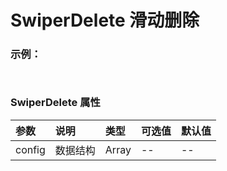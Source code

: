 # SwiperDelete 滑动删除

### 示例：
</lee-scroll-select>
<div class="leeblock">
    <div class="leesource" style="background: #f0f0f0">     
     <lee-swiper-delete :config="config"></lee-swiper-delete>
    </div>
<lee-code>

```html

```
```js
```
</lee-code>
</div>

### SwiperDelete 属性

参数|说明|类型|可选值|默认值
:------|:------|:------|:------|:------
config|数据结构|Array|--|--



<script>
    export default {
        data() {
              return {
              config:[
              {
              "author":"NASA",            
              "download_url":"https://picsum.photos/id/1002/100/100"
              },
              {
              "author":"E+N Photographies",
              "download_url":"https://picsum.photos/id/1003/100/100"},
              {"author":"Greg Rakozy",
              "download_url":"https://picsum.photos/id/1004/100/100"},
              {"author":"Matthew Wiebe",
              "url":"https://unsplash.com/photos/tBtuxtLvAZs",
              "download_url":"https://picsum.photos/id/1005/100/100"},
              {"author":"Vladimir Kudinov",
              "download_url":"https://picsum.photos/id/1006/100/100"},
              {"author":"Benjamin Combs","download_url":"https://picsum.photos/id/1008/100/100"}
              ]              
                
              }
        },    
        methods:{
                                  
        }
    }
</script>
